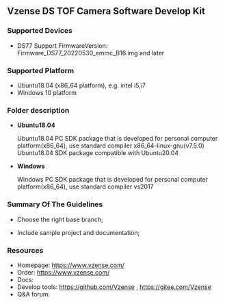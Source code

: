 ## Vzense DS TOF Camera Software Develop Kit

### Supported Devices

- DS77 Support FirmwareVersion: Firmware_DS77_20220530_emmc_B16.img and later

### Supported Platform

- Ubuntu18.04 (x86_64 platform), e.g. intel i5,i7
- Windows 10 platform

### Folder description
-  **Ubuntu18.04** 

    Ubuntu18.04 PC SDK package that is developed for personal computer platform(x86_64), use standard compiler x86_64-linux-gnu(v7.5.0)
    Ubuntu18.04 SDK package compatible with Ubuntu20.04

-  **Windows** 

    Windows PC SDK package that is developed for personal computer platform(x86_64), use standard compiler vs2017


### Summary Of The Guidelines

- Choose the right base branch;

- Include sample project and documentation;

### Resources

- Homepage: https://www.vzense.com/
- Order: https://www.vzense.com/
- Docs:
- Develop tools: https://github.com/Vzense , https://gitee.com/Vzense
- Q&A forum: 
